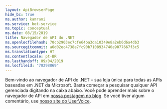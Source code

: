 ```yaml
---
layout: ApiBrowserPage
hide_bc: true
ms.author: kamrani
ms.service: bot-service
ms.topic: conceptual
ms.date: 08/15/2019
title: Navegador de API do .NET
ms.openlocfilehash: 70cb2903ec7cfe64ba3da10349e8a2eb6d6a4db3
ms.sourcegitcommit: a6d02ec4738e7fc90b7108934740e9077667f3c5
ms.translationtype: HT
ms.contentlocale: pt-BR
ms.lasthandoff: 09/04/2019
ms.locfileid: "70298869"
---
```

Bem-vindo ao navegador de API do .NET – sua loja única para todas as APIs baseadas em .NET da Microsoft. Basta começar a pesquisar qualquer API gerenciada digitando na caixa abaixo. Você pode aprender mais sobre o navegador de API em [nossa postagem no blog](https://aka.ms/apibrowser). Se você tiver algum comentário, use [nosso site do UserVoice](https://aka.ms/apibrowserfeedback).
